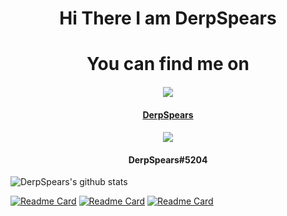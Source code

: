 <h1 align="center">Hi There I am DerpSpears</h1>
<h1 align="center">You can find me on</h1>
<h4 align="center"><a href="https://steamcommunity.com/id/derpspears/"><img src="https://img.icons8.com/fluent/96/000000/steam.png"/> </a> </h4>
       <h4 align="center"> <a href="https://steamcommunity.com/id/derpspears/"> DerpSpears </a> </h4>
<h4 align="center"><img src="https://img.icons8.com/cute-clipart/128/000000/discord-new-logo.png"/> </h4>
  <h4 align="center"> DerpSpears#5204 </h4>

![DerpSpears's github stats](https://github-readme-stats.vercel.app/api?username=derpspears&show_icons=true&theme=cobalt)

[![Readme Card](https://github-readme-stats.vercel.app/api/pin/?username=derpspears&repo=proprietary_vendor_nokia&show_icons=true&theme=cobalt)](https://github.com/DerpSpears/proprietary_vendor_nokia)
[![Readme Card](https://github-readme-stats.vercel.app/api/pin/?username=derpspears&repo=android_device_nokia_NB1T-TWRP&show_icons=true&theme=cobalt)](https://github.com/DerpSpears/android_device_nokia_NB1T-TWRP)
[![Readme Card](https://github-readme-stats.vercel.app/api/pin/?username=derpspears&repo=android_kernel_nokia_umbrella&show_icons=true&theme=cobalt)](https://github.com/DerpSpears/android_kernel_nokia_umbrella)

